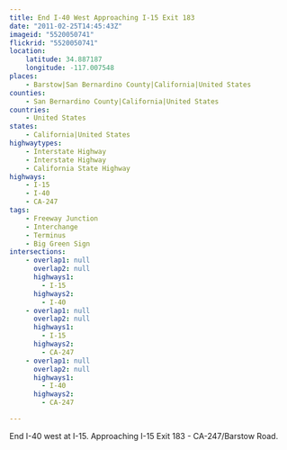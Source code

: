 ```yaml
---
title: End I-40 West Approaching I-15 Exit 183
date: "2011-02-25T14:45:43Z"
imageid: "5520050741"
flickrid: "5520050741"
location:
    latitude: 34.887187
    longitude: -117.007548
places:
    - Barstow|San Bernardino County|California|United States
counties:
    - San Bernardino County|California|United States
countries:
    - United States
states:
    - California|United States
highwaytypes:
    - Interstate Highway
    - Interstate Highway
    - California State Highway
highways:
    - I-15
    - I-40
    - CA-247
tags:
    - Freeway Junction
    - Interchange
    - Terminus
    - Big Green Sign
intersections:
    - overlap1: null
      overlap2: null
      highways1:
        - I-15
      highways2:
        - I-40
    - overlap1: null
      overlap2: null
      highways1:
        - I-15
      highways2:
        - CA-247
    - overlap1: null
      overlap2: null
      highways1:
        - I-40
      highways2:
        - CA-247

---
```

End I-40 west at I-15.  Approaching I-15 Exit 183 - CA-247/Barstow Road.